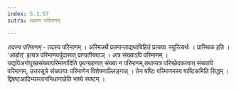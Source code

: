 ```yaml
---
index: 5.1.57
sutra: तदस्य परिमाणम्

---
```

_तदस्य परिमाणम्_ - तदस्य परिमाणम् । अस्मिन्नर्थे प्रतमान्ताद्यथाविहितं प्रत्ययाः स्युरित्यर्थः । प्रास्थिक इति । 'आर्हात्' इत्यत्र परिमाणपर्युदासात् प्राग्वतीयष्ठञ् । अत्र संख्याऽपि परिमाणम् । यद्यपिअगोपुच्छसंख्यापरिमाणा॑दिति पृथग्ग्रहणात् संख्या न परिमाणम्,तथाप्यत्र परिच्छेदकत्वात् संख्यापि परिमाणम्, उत्तरसूत्रे संख्यायाः परिमाणेन विशेषणाल्लिङ्गात् । तेन षष्टिः परिमाणमस्य षाष्टिकमिति सिद्धम् । द्विषष्टआदिभ्यस्त्वनभिधानान्नेति भाष्ये स्पष्टम् ।